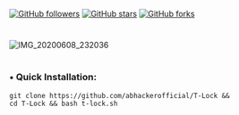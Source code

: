 [![GitHub followers](https://img.shields.io/github/followers/abhackerofficial.svg?style=social)](https://github.com/abhackerofficial)
[![GitHub stars](https://img.shields.io/github/stars/abhackerofficial/T-Lock.svg?style=social)](https://github.com/abhackerofficial)
[![GitHub forks](https://img.shields.io/github/forks/abhackerofficial/T-Lock.svg?style=social)](https://github.com/abhackerofficial)
#
![IMG_20200608_232036](https://user-images.githubusercontent.com/63346676/84063549-d59ea800-a9de-11ea-9706-e4ec2ee90d49.jpg)
#

### • Quick Installation:

```
git clone https://github.com/abhackerofficial/T-Lock &&
cd T-Lock && bash t-lock.sh
